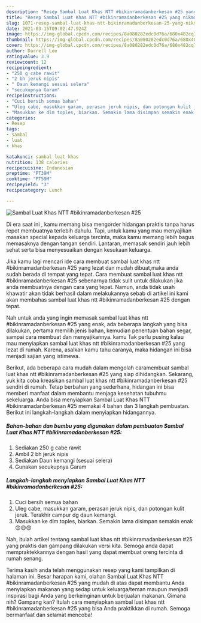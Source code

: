 ```yaml
---
description: "Resep Sambal Luat Khas NTT #bikinramadanberkesan #25 yang nikmat Untuk Jualan"
title: "Resep Sambal Luat Khas NTT #bikinramadanberkesan #25 yang nikmat Untuk Jualan"
slug: 1071-resep-sambal-luat-khas-ntt-bikinramadanberkesan-25-yang-nikmat-untuk-jualan
date: 2021-03-15T09:02:47.924Z
image: https://img-global.cpcdn.com/recipes/8a080282edc0d76a/680x482cq70/sambal-luat-khas-ntt-bikinramadanberkesan-25-foto-resep-utama.jpg
thumbnail: https://img-global.cpcdn.com/recipes/8a080282edc0d76a/680x482cq70/sambal-luat-khas-ntt-bikinramadanberkesan-25-foto-resep-utama.jpg
cover: https://img-global.cpcdn.com/recipes/8a080282edc0d76a/680x482cq70/sambal-luat-khas-ntt-bikinramadanberkesan-25-foto-resep-utama.jpg
author: Darrell Lee
ratingvalue: 3.9
reviewcount: 12
recipeingredient:
- "250 g cabe rawit"
- "2 bh jeruk nipis"
- " Daun kemangi sesuai selera"
- "secukupnya Garam"
recipeinstructions:
- "Cuci bersih semua bahan"
- "Uleg cabe, masukkan garam, perasan jeruk nipis, dan potongan kulit jeruk. Terakhir campur dg daun kemangi."
- "Masukkan ke dlm toples, biarkan. Semakin lama disimpan semakin enak 😍😍😍"
categories:
- Resep
tags:
- sambal
- luat
- khas

katakunci: sambal luat khas 
nutrition: 138 calories
recipecuisine: Indonesian
preptime: "PT39M"
cooktime: "PT59M"
recipeyield: "3"
recipecategory: Lunch

---
```



![Sambal Luat Khas NTT #bikinramadanberkesan #25](https://img-global.cpcdn.com/recipes/8a080282edc0d76a/680x482cq70/sambal-luat-khas-ntt-bikinramadanberkesan-25-foto-resep-utama.jpg)

Di era  saat ini , kamu memang bisa mengorder hidangan praktis tanpa harus repot membuatnya terlebih dahulu. Tapi, untuk kamu yang mau menyajikan masakan special kepada keluarga tercinta, maka kamu memang lebih bagus memasaknya dengan tangan sendiri. Lantaran, memasak sendiri jauh lebih sehat serta bisa menyesuaikan dengan kesukaan keluarga.

Jika kamu lagi mencari ide cara membuat sambal luat khas ntt #bikinramadanberkesan #25 yang lezat dan mudah dibuat,maka anda sudah berada di tempat yang tepat. Cara membuat sambal luat khas ntt #bikinramadanberkesan #25  sebenarnya tidak sulit untuk dilakukan jika anda membuatnya dengan cara yang tepat. Namun, anda tidak usah khawatir akan tidak berhasil dalam melakukannya 
sebab di artikel ini kami akan membahas sambal luat khas ntt #bikinramadanberkesan #25 dengan tepat.  



Nah untuk anda yang ingin memasak sambal luat khas ntt #bikinramadanberkesan #25 yang enak, ada beberapa langkah yang bisa dilakukan, pertama memilih jenis bahan, kemudian penentuan bahan segar, sampai cara membuat dan menyajikannya. kamu Tak perlu pusing kalau mau menyiapkan sambal luat khas ntt #bikinramadanberkesan #25 yang lezat di rumah. Karena, asalkan kamu  tahu caranya, maka hidangan ini bisa menjadi sajian yang istimewa.

Berikut, ada beberapa cara mudah dalam mengolah caramembuat sambal luat khas ntt #bikinramadanberkesan #25 yang siap dihidangkan. Sekarang, yuk kita coba kreasikan sambal luat khas ntt #bikinramadanberkesan #25 sendiri di rumah. Tetap berbahan yang sederhana, hidangan ini bisa memberi manfaat dalam membantu menjaga kesehatan tubuhmu sekeluarga. Anda bisa menyiapkan Sambal Luat Khas NTT #bikinramadanberkesan #25 memakai 4 bahan dan 3 langkah pembuatan. Berikut ini langkah-langkah dalam menyiapkan hidangannya.

<!--inarticleads1-->

##### Bahan-bahan dan bumbu yang digunakan dalam pembuatan Sambal Luat Khas NTT #bikinramadanberkesan #25:

1. Sediakan 250 g cabe rawit
1. Ambil 2 bh jeruk nipis
1. Sediakan  Daun kemangi (sesuai selera)
1. Gunakan secukupnya Garam




<!--inarticleads2-->

##### Langkah-langkah menyiapkan Sambal Luat Khas NTT #bikinramadanberkesan #25:

1. Cuci bersih semua bahan
1. Uleg cabe, masukkan garam, perasan jeruk nipis, dan potongan kulit jeruk. Terakhir campur dg daun kemangi.
1. Masukkan ke dlm toples, biarkan. Semakin lama disimpan semakin enak 😍😍😍




Nah, itulah artikel tentang  sambal luat khas ntt #bikinramadanberkesan #25  yang praktis dan gampang dilakukan versi kita. Semoga anda dapat mempraktekkannya dengan hasil yang dapat membuat oreng tercinta di rumah senang. 

Terima kasih anda telah menggunakan resep yang kami tampilkan di halaman ini. Besar harapan kami, olahan  Sambal Luat Khas NTT #bikinramadanberkesan #25 yang mudah di atas dapat membantu Anda menyiapkan makanan yang sedap untuk keluarga/teman maupun menjadi inspirasi bagi Anda yang berkeinginan untuk berjualan makanan. Gimana nih? Gampang kan? Itulah cara menyiapkan sambal luat khas ntt #bikinramadanberkesan #25 yang bisa Anda praktikkan di rumah. Semoga bermanfaat dan selamat mencoba!

